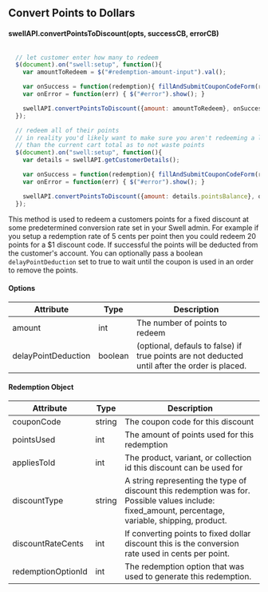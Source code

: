 ## Convert Points to Dollars
#### swellAPI.convertPointsToDiscount(opts, successCB, errorCB)
```javascript

  // let customer enter how many to redeem
  $(document).on("swell:setup", function(){
    var amountToRedeem = $("#redemption-amount-input").val();

    var onSuccess = function(redemption){ fillAndSubmitCouponCodeForm(redemption.couponCode); }
    var onError = function(err) { $("#error").show(); }

    swellAPI.convertPointsToDiscount({amount: amountToRedeem}, onSuccess, onError);
  });

  // redeem all of their points
  // in reality you'd likely want to make sure you aren't redeeming a larger discount
  // than the current cart total as to not waste points
  $(document).on("swell:setup", function(){
    var details = swellAPI.getCustomerDetails();

    var onSuccess = function(redemption){ fillAndSubmitCouponCodeForm(redemption.couponCode); }
    var onError = function(err) { $("#error").show(); }

    swellAPI.convertPointsToDiscount({amount: details.pointsBalance}, onSuccess, onError);
  });
```

This method is used to redeem a customers points for a fixed discount at some predetermined conversion rate set in your Swell admin.  For example if you setup a redemption rate of 5 cents per point then you could redeem 20 points for a $1 discount code.  If successful the points will be deducted from the customer's account.  You can optionally pass a boolean `delayPointDeduction` set to true to wait until the coupon is used in an order to remove the points.

#### Options

Attribute | Type | Description
--------- | ----------- | -----------
amount | int | The number of points to redeem
delayPointDeduction | boolean | (optional, defauls to false) if true points are not deducted until after the order is placed.

#### Redemption Object

Attribute | Type | Description
--------- | ----------- | -----------
couponCode | string | The coupon code for this discount
pointsUsed | int | The amount of points used for this redemption
appliesToId | int | The product, variant, or collection id this discount can be used for
discountType | string |  A string representing the type of discount this redemption was for.  Possible values include: fixed_amount, percentage, variable, shipping, product.
discountRateCents | int | If converting points to fixed dollar discount this is the conversion rate used in cents per point.
redemptionOptionId | int | The redemption option that was used to generate this redemption.
